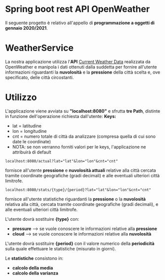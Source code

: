 # Spring boot rest API OpenWeather 
Il seguente progetto è relativo all'appello di **programmazione a oggetti di gennaio 2020/2021**.
# WeatherService
La nostra applicazione utilizza l'**API** [Current Weather Data](https://openweathermap.org/current#cycle) realizzata da OpenWeather  e manipola i dati ottenuti dalla suddetta per fornire all'utente informazioni riguardanti la **nuvolosità** e la **pressione** della città scelta e, ove specificato, delle città circostanti.
# Utilizzo
L'applicazione viene avviata su **"localhost:8080"** e sfrutta **tre Path**, distinte in funzione dell'operazione richiesta dall'utente:
**Keys:**
*  lat = latitudine
*  lon = longitudine
*  cnt = numero totale di città da analizzare (compresa quella di cui sono date le coordinate)
* NOTA: se non verranno forniti valori per le keys, l'applicazione ne attribuirà di default

```
localhost:8080/actual?lat="lat"&lon="lon"&cnt="cnt"  
```
fornisce all'utente **pressione** e **nuvolosità attuali** relative alla città cercata tramite coordinate geografiche (gradi decimali) e alle eventuali ulteriori città limitrofe.

```
localhost:8080/stats/{type}/{period}?lat="lat"&lon="lon"&cnt="cnt"  
```
fornisce all'utente statistiche riguardanti la **pressione** o la **nuvolosità** relativa alla città, cercata tramite coordinate geografiche (gradi decimali), e alle eventuali ulteriori città limitrofe.

L'utente dovrà sostituire **{type}** con: 
*  **pressure** --> se vuole conoscere le informazioni relative alla **pressione**
*  **cloud** --> se vuole conoscere le informazioni relative alla **nuvolosità**

L'utente dovrà sostituire **{period}** con il valore numerico della **periodicità** sulla quale effettuare le statistiche (misurato in giorni).

Le **statistiche** consistono in:
* **calcolo della media** 
* **calcolo della varianza**

